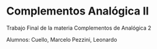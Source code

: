 # Complementos Analógica II

Trabajo Final de la materia Complementos de Analógica 2

Alumnos:
  Cuello, Marcelo
  Pezzini, Leonardo
  
  
